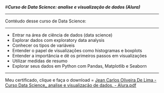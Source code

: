 #***Curso de Data Science: analise e visualização de dados (Alura)***
**************************************************************
Contéudo desse curso de Data Science:
***************************************
- Entrar na área de ciência de dados (data science)
- Explorar dados com exploratory data analysis
- Conhecer os tipos de variáveis
- Entender o papel de visualizações como histogramas e boxplots
- Entender a importância e dê os primeiros passos em visualizações
- Utilizar medidas de resumo
- Explorar seus dados em Python com Pandas, Matplotlib e Seaborn
*****************************************************************
Meu certificado, clique e faça o download =
[Jean Carlos Oliveira De Lima - Curso Data Science_ analise e visualização de dados. - Alura.pdf](https://github.com/jeancarlosde-lima/Introducao-DataScience/files/11582013/Jean.Carlos.Oliveira.De.Lima.-.Curso.Data.Science_.analise.e.visualizacao.de.dados.-.Alura.pdf)
